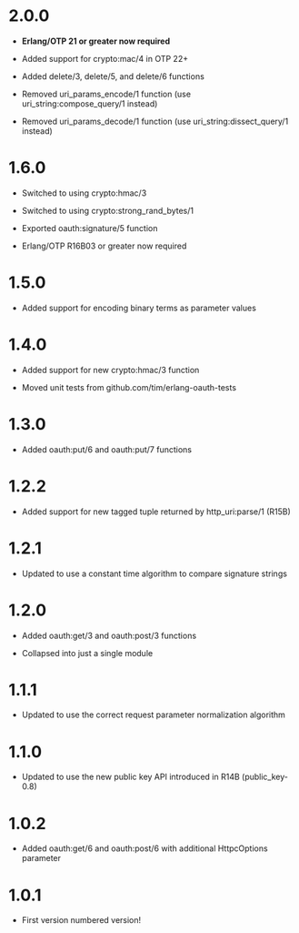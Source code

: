 # 2.0.0

  * **Erlang/OTP 21 or greater now required**

  * Added support for crypto:mac/4 in OTP 22+

  * Added delete/3, delete/5, and delete/6 functions

  * Removed uri_params_encode/1 function (use uri_string:compose_query/1 instead)

  * Removed uri_params_decode/1 function (use uri_string:dissect_query/1 instead)


# 1.6.0

  * Switched to using crypto:hmac/3

  * Switched to using crypto:strong_rand_bytes/1

  * Exported oauth:signature/5 function

  * Erlang/OTP R16B03 or greater now required


# 1.5.0

  * Added support for encoding binary terms as parameter values


# 1.4.0

  * Added support for new crypto:hmac/3 function

  * Moved unit tests from github.com/tim/erlang-oauth-tests


# 1.3.0

  * Added oauth:put/6 and oauth:put/7 functions


# 1.2.2

  * Added support for new tagged tuple returned by http_uri:parse/1 (R15B)


# 1.2.1

  * Updated to use a constant time algorithm to compare signature strings


# 1.2.0

  * Added oauth:get/3 and oauth:post/3 functions

  * Collapsed into just a single module


# 1.1.1

  * Updated to use the correct request parameter normalization algorithm


# 1.1.0

  * Updated to use the new public key API introduced in R14B (public_key-0.8)


# 1.0.2

  * Added oauth:get/6 and oauth:post/6 with additional HttpcOptions parameter


# 1.0.1

  * First version numbered version!
